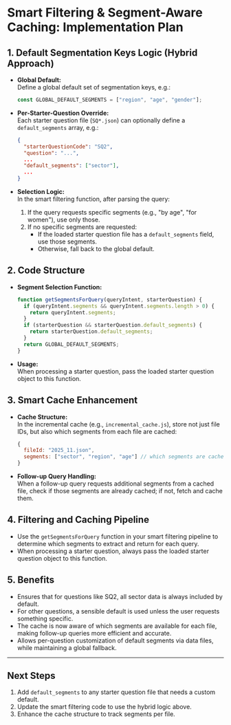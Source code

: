 # Smart Filtering & Segment-Aware Caching: Implementation Plan

## 1. Default Segmentation Keys Logic (Hybrid Approach)

- **Global Default:**  
  Define a global default set of segmentation keys, e.g.:

  ```js
  const GLOBAL_DEFAULT_SEGMENTS = ["region", "age", "gender"];
  ```

- **Per-Starter-Question Override:**  
  Each starter question file (`SQ*.json`) can optionally define a `default_segments` array, e.g.:

  ```json
  {
    "starterQuestionCode": "SQ2",
    "question": "...",
    ...
    "default_segments": ["sector"],
    ...
  }
  ```

- **Selection Logic:**  
  In the smart filtering function, after parsing the query:
  1. If the query requests specific segments (e.g., "by age", "for women"), use only those.
  2. If no specific segments are requested:
     - If the loaded starter question file has a `default_segments` field, use those segments.
     - Otherwise, fall back to the global default.

## 2. Code Structure

- **Segment Selection Function:**

  ```js
  function getSegmentsForQuery(queryIntent, starterQuestion) {
    if (queryIntent.segments && queryIntent.segments.length > 0) {
      return queryIntent.segments;
    }
    if (starterQuestion && starterQuestion.default_segments) {
      return starterQuestion.default_segments;
    }
    return GLOBAL_DEFAULT_SEGMENTS;
  }
  ```

- **Usage:**  
  When processing a starter question, pass the loaded starter question object to this function.

## 3. Smart Cache Enhancement

- **Cache Structure:**  
  In the incremental cache (e.g., `incremental_cache.js`), store not just file IDs, but also which segments from each file are cached:

  ```js
  {
    fileId: "2025_11.json",
    segments: ["sector", "region", "age"] // which segments are cached for this file
  }
  ```

- **Follow-up Query Handling:**  
  When a follow-up query requests additional segments from a cached file, check if those segments are already cached; if not, fetch and cache them.

## 4. Filtering and Caching Pipeline

- Use the `getSegmentsForQuery` function in your smart filtering pipeline to determine which segments to extract and return for each query.
- When processing a starter question, always pass the loaded starter question object to this function.

## 5. Benefits

- Ensures that for questions like SQ2, all sector data is always included by default.
- For other questions, a sensible default is used unless the user requests something specific.
- The cache is now aware of which segments are available for each file, making follow-up queries more efficient and accurate.
- Allows per-question customization of default segments via data files, while maintaining a global fallback.

---

## Next Steps

1. Add `default_segments` to any starter question file that needs a custom default.
2. Update the smart filtering code to use the hybrid logic above.
3. Enhance the cache structure to track segments per file.
